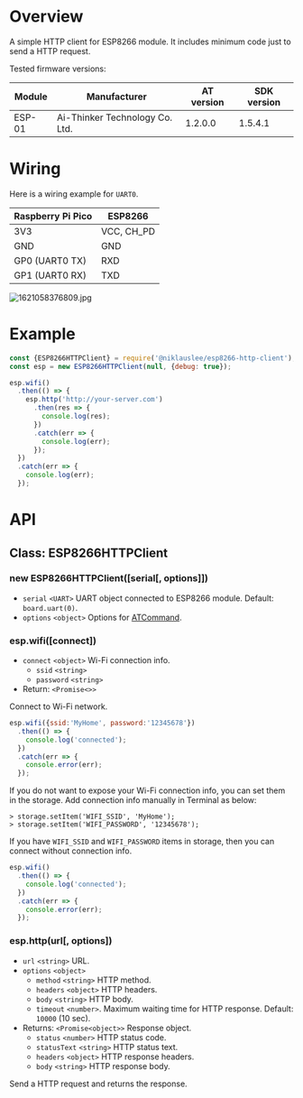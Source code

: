 # Overview

A simple HTTP client for ESP8266 module. It includes minimum code just to send a HTTP request.

Tested firmware versions:

| Module | Manufacturer | AT version | SDK version |
| ------ | ------------ | ---------- | ----------- |
| ESP-01 | Ai-Thinker Technology Co. Ltd. | 1.2.0.0 | 1.5.4.1 |

# Wiring

Here is a wiring example for `UART0`.

| Raspberry Pi Pico | ESP8266 | 
| ------------- | ------- |
| 3V3 | VCC, CH_PD |
| GND | GND |
| GP0 (UART0 TX) | RXD |
| GP1 (UART0 RX) | TXD |

![1621058376809.jpg](/api/projects/niklauslee/esp8266-http-client/photos/1621058376809.jpg)

# Example

```js
const {ESP8266HTTPClient} = require('@niklauslee/esp8266-http-client');
const esp = new ESP8266HTTPClient(null, {debug: true});

esp.wifi()
  .then(() => {
    esp.http('http://your-server.com')
      .then(res => {
        console.log(res);
      })
      .catch(err => {
        console.log(err);
      });
  })
  .catch(err => {
    console.log(err);
  });
```

# API

## Class: ESP8266HTTPClient

### new ESP8266HTTPClient([serial[, options]])

- `serial` `<UART>` UART object connected to ESP8266 module. Default: `board.uart(0)`.
- `options` `<object>` Options for [ATCommand](https://docs.kaluma.io/api-reference/at-command).

### esp.wifi([connect])

- `connect` `<object>` Wi-Fi connection info.
  - `ssid` `<string>`
  - `password` `<string>`
- Return: `<Promise<>>`

Connect to Wi-Fi network.

```js
esp.wifi({ssid:'MyHome', password:'12345678'})
  .then(() => {
    console.log('connected');
  })
  .catch(err => {
    console.error(err);
  });
```

If you do not want to expose your Wi-Fi connection info, you can set them in the storage. Add connection info manually in Terminal as below:

```
> storage.setItem('WIFI_SSID', 'MyHome');
> storage.setItem('WIFI_PASSWORD', '12345678');
```

If you have `WIFI_SSID` and `WIFI_PASSWORD` items in storage, then you can connect without connection info.

```js
esp.wifi()
  .then(() => {
    console.log('connected');
  })
  .catch(err => {
    console.error(err);
  });
```

### esp.http(url[, options])

- `url` `<string>` URL.
- `options` `<object>`
  - `method` `<string>` HTTP method.
  - `headers` `<object>` HTTP headers.
  - `body` `<string>` HTTP body.
  - `timeout` `<number>`. Maximum waiting time for HTTP response. Default: `10000` (10 sec).
- Returns: `<Promise<object>>` Response object.
  - `status` `<number>` HTTP status code.
  - `statusText` `<string>` HTTP status text.
  - `headers` `<object>` HTTP response headers.
  - `body` `<string>` HTTP response body.

Send a HTTP request and returns the response.
